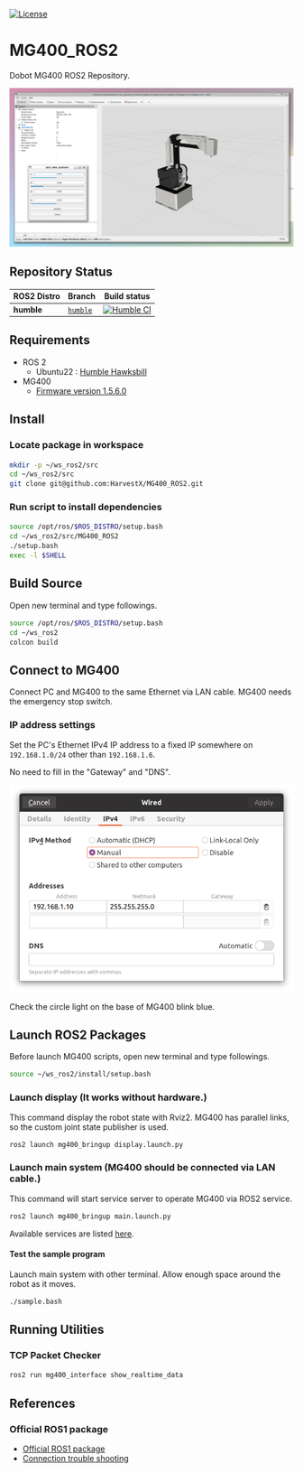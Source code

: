[![License](https://img.shields.io/badge/License-Apache%202.0-blue.svg)](https://opensource.org/licenses/Apache-2.0)

# MG400_ROS2

Dobot MG400 ROS2 Repository.

![Image](./media/display.png)

## Repository Status

| ROS2 Distro | Branch | Build status |
| --- | --- | --- |
| **humble** | [`humble`](https://github.com/HarvestX/MG400_ROS2/tree/humble) | [![Humble CI](https://github.com/HarvestX/MG400_ROS2/actions/workflows/ci_humble.yml/badge.svg?branch=main)](https://github.com/HarvestX/MG400_ROS2/actions/workflows/ci_humble.yml?branch=humble)


## Requirements

- ROS 2
  - Ubuntu22 : [Humble Hawksbill](https://docs.ros.org/en/humble/Installation.html)
- MG400
  - [Firmware version 1.5.6.0](https://forum.dobot.cc/t/the-mg400-and-m1-pro-1-5-6-0-controller-versions-are-released/5923/2)

## Install

### Locate package in workspace

```bash
mkdir -p ~/ws_ros2/src
cd ~/ws_ros2/src
git clone git@github.com:HarvestX/MG400_ROS2.git
```

### Run script to install dependencies

```bash
source /opt/ros/$ROS_DISTRO/setup.bash
cd ~/ws_ros2/src/MG400_ROS2
./setup.bash
exec -l $SHELL
```

## Build Source

Open new terminal and type followings.

```bash
source /opt/ros/$ROS_DISTRO/setup.bash
cd ~/ws_ros2
colcon build
```

## Connect to MG400

Connect PC and MG400 to the same Ethernet via LAN cable.
MG400 needs the emergency stop switch.

### IP address settings

Set the PC's Ethernet IPv4 IP address to a fixed IP somewhere on `192.168.1.0/24` other than `192.168.1.6`.

No need to fill in the "Gateway" and "DNS".

![Image](./media/IPv4_settings.png?raw=true)

Check the circle light on the base of MG400 blink blue.

## Launch ROS2 Packages

Before launch MG400 scripts, open new terminal and type followings.

```bash
source ~/ws_ros2/install/setup.bash
```

### Launch display (It works without hardware.)

This command display the robot state with Rviz2.
MG400 has parallel links, so the custom joint state publisher is used.

```bash
ros2 launch mg400_bringup display.launch.py
```

### Launch main system (MG400 should be connected via LAN cable.)

This command will start service server to operate MG400 via ROS2 service.

```bash
ros2 launch mg400_bringup main.launch.py
```

Available services are listed [here](./mg400_node/README.md).

#### Test the sample program

Launch main system with other terminal.
Allow enough space around the robot as it moves.

```bash
./sample.bash
```

## Running Utilities

### TCP Packet Checker

```bash
ros2 run mg400_interface show_realtime_data
```

## References

### Official ROS1 package

- [Official ROS1 package](https://github.com/Dobot-Arm/MG400_ROS)
- [Connection trouble shooting](https://drive.google.com/file/d/1XZdcXGPddbkGDYDBaovpLm1Mz8kck3Tj/view)
